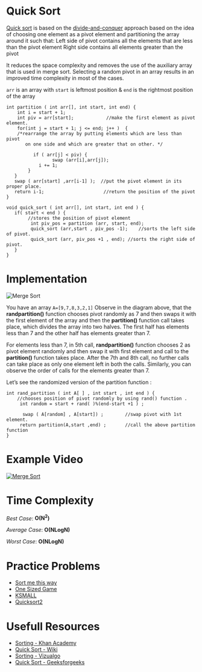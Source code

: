 # Quick Sort

[Quick sort](https://en.wikipedia.org/wiki/Quicksort) is based on the [divide-and-conquer](https://en.wikipedia.org/wiki/Divide_and_conquer_algorithm) approach based on the idea of choosing one element as a pivot element and partitioning the array around it such that: Left side of pivot contains all the elements that are less than the pivot element Right side contains all elements greater than the pivot

It reduces the space complexity and removes the use of the auxiliary array that is used in merge sort. Selecting a random pivot in an array results in an improved time complexity in most of the cases.

`arr` is an array with `start` is leftmost position & `end` is the rightmost position of the array

	int partition ( int arr[], int start, int end) {
	    int i = start + 1;
	    int piv = arr[start];            //make the first element as pivot element.
	    for(int j = start + 1; j <= end; j++ )  {
	    /*rearrange the array by putting elements which are less than pivot
	       on one side and which are greater that on other. */

	          if ( arr[j] < piv) {
	                 swap (arr[i],arr[j]);
	            i += 1;
	        }
	   }
	   swap ( arr[start] ,arr[i-1] );  //put the pivot element in its proper place.
	   return i-1;                      //return the position of the pivot
	}

	void quick_sort ( int arr[], int start, int end ) {
	   if( start < end ) {
	        //stores the position of pivot element
	         int piv_pos = partition (arr, start, end);     
	         quick_sort (arr,start , piv_pos -1);    //sorts the left side of pivot.
	         quick_sort (arr, piv_pos +1 , end); //sorts the right side of pivot.
	   }
	}

# Implementation

![Merge Sort](https://github.com/ishpreet-singh/cp_your_friend/blob/master/Others/common/images/quick_sort.jpg)

You have an array `A=[9,7,8,3,2,1]` Observe in the diagram above, that the **randpartition()** function chooses pivot randomly as 7 and then swaps it with the first element of the array and then the **partition()** function call takes place, which divides the array into two halves. The first half has elements less than 7 and the other half has elements greater than 7. 

For elements less than 7, in 5th call, **randpartition()** function chooses 2 as pivot element randomly and then swap it with first element and call to the **partition()** function takes place. After the 7th and 8th call, no further calls can take place as only one element left in both the calls. Similarly, you can observe the order of calls for the elements greater than 7.

Let’s see the randomized version of the partition function :
	
	int rand_partition ( int A[ ] , int start , int end ) {
	    //chooses position of pivot randomly by using rand() function .
	     int random = start + rand( )%(end-start +1 ) ;

	      swap ( A[random] , A[start]) ;        //swap pivot with 1st element.
	     return partition(A,start ,end) ;       //call the above partition function
	}

# Example Video

[ ![Merge Sort](https://github.com/ishpreet-singh/cp_your_friend/blob/master/Others/common/images/bubble_sort.png) ](https://www.youtube.com/watch?v=COk73cpQbFQ)

# Time Complexity

*Best Case*: **O(N<sup>2</sup>)**

*Average Case*: **O(NLogN)**

*Worst Case*: **O(NLogN)**

# Practice Problems

* [Sort me this way](https://www.hackerearth.com/practice/algorithms/sorting/quick-sort/practice-problems/algorithm/fredo-and-absolute-sorting-24/)
* [One Sized Game](https://www.hackerearth.com/practice/algorithms/sorting/quick-sort/practice-problems/algorithm/one-sized-game/)
* [KSMALL](http://www.spoj.com/problems/KSMALL/)
* [Quicksort2](https://www.hackerrank.com/challenges/quicksort2/problem)

# Usefull Resources

* [Sorting - Khan Academy](https://www.khanacademy.org/computing/computer-science/algorithms/merge-sort/a/divide-and-conquer-algorithms)
* [Quick Sort - Wiki](https://en.wikipedia.org/wiki/Quicksort)
* [Sorting - Vizualgo](https://visualgo.net/en/sorting)
* [Quick Sort - Geeksforgeeks](http://www.geeksforgeeks.org/quick-sort/)
